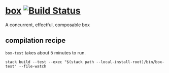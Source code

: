 [box](https://tonyday567.github.io/box/index.html) [![Build Status](https://travis-ci.org/tonyday567/box.svg)](https://travis-ci.org/tonyday567/box)
===

A concurrent, effectful, composable box

compilation recipe
---

`box-test` takes about 5 minutes to run.

```
stack build --test --exec "$(stack path --local-install-root)/bin/box-test" --file-watch
```
